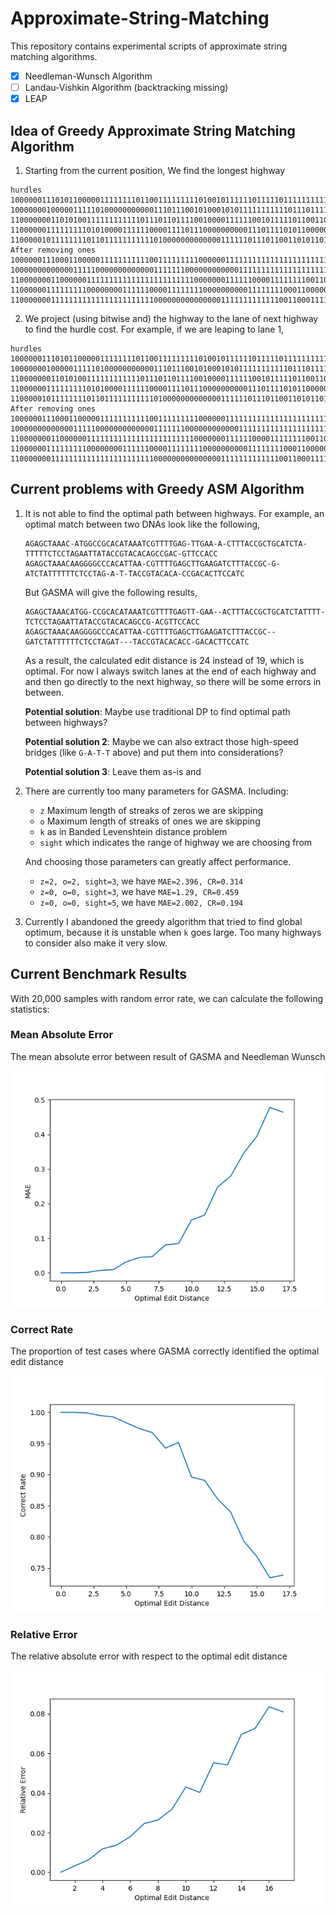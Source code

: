 # Approximate-String-Matching

This repository contains experimental scripts of approximate string matching algorithms.

- [x] Needleman-Wunsch Algorithm
- [ ] Landau-Vishkin Algorithm (backtracking missing)
- [x] LEAP

## Idea of Greedy Approximate String Matching Algorithm

1. Starting from the current position, We find the longest highway

```
hurdles
10000001110101100000111111110110011111111101001011111101111101111111111101100111101011101101111101011110011000011
10000000100000111110100000000000111011100101000101011111111111011101111111100011111101001001101111001111111000001
11000000011010100111111111111011101101111001000011111100101111101100110100000000010111111011100100000000000000000
11000000111111111010100001111110000111101110000000000111011110101100000111100011100100000101001011001111111000001
11000001011111111011011111111111010000000000000111111011101100110101101101100111100011111000011101011110011000011
After removing ones
10000001110001100000111111111110011111111100000011111111111111111111111111100111100011111111111100011110011000011
10000000000000111110000000000000111111100000000000011111111111111111111111100011111100000001111111001111111000001
11000000011000000111111111111111111111111000000011111100001111111100110000000000000111111111100000000000000000000
11000000111111111000000001111110000111111110000000000111111110001100000111100011100000000000000011001111111000001
11000000011111111111111111111111000000000000000111111111111100110001111111100111100011111000011100011110011000011
```

2. We project (using bitwise and) the highway to the lane of next highway to find the hurdle cost. For example, if we are leaping to lane 1,

```
hurdles
10000001110101100000111111110110011111111101001011111101111101111111111101100111101011101101111101011110011000011
10000000100000111110100000000000111011100101000101011111111111011101111111100011111101001001101111001111111000001
11000000011010100111111111111011101101111001000011111100101111101100110100000000010111111011100100000000000000000
11000000111111111010100001111110000111101110000000000111011110101100000111100011100100000101001000000000000000001
11000001011111111011011111111111010000000000000111111011101100110101101101100111100011111000011101011110011000011
After removing ones
10000001110001100000111111111110011111111100000011111111111111111111111111100111100011111111111100011110011000011
10000000000000111110000000000000111111100000000000011111111111111111111111100011111100000001111111001111111000001
11000000011000000111111111111111111111111000000011111100001111111100110000000000000111111111100000000000000000000
11000000111111111000000001111110000111111110000000000111111110001100000111100011100000000000000000000000000000001
11000000011111111111111111111111000000000000000111111111111100110001111111100111100011111000011100011110011000011
```




## Current problems with Greedy ASM Algorithm

1. It is not able to find the optimal path between highways. For example, an optimal match between two DNAs look like the following,

   ```
   AGAGCTAAAC-ATGGCCGCACATAAATCGTTTTGAG-TTGAA-A-CTTTACCGCTGCATCTA-TTTTTCTCCTAGAATTATACCGTACACAGCCGAC-GTTCCACC
   AGAGCTAAACAAGGGGCCCACATTAA-CGTTTTGAGCTTGAAGATCTTTACCGC-G-ATCTATTTTTTCTCCTAG-A-T-TACCGTACACA-CCGACACTTCCATC
   ```
   But GASMA will give the following results,
   ```
   AGAGCTAAACATGG-CCGCACATAAATCGTTTTGAGTT-GAA--ACTTTACCGCTGCATCTATTTT-TCTCCTAGAATTATACCGTACACAGCCG-ACGTTCCACC
   AGAGCTAAACAAGGGGCCCACATTAA-CGTTTTGAGCTTGAAGATCTTTACCGC--GATCTATTTTTTCTCCTAGAT---TACCGTACACACC-GACACTTCCATC
   ```

   As a result, the calculated edit distance is 24 instead of 19, which is optimal. For now I always switch lanes at the end of each highway and and then go directly to the next highway, so there will be some errors in between.
   
   **Potential solution**: Maybe use traditional DP to find optimal path between highways?

   **Potential solution 2**: Maybe we can also extract those high-speed bridges (like `G-A-T-T` above) and put them into considerations?

   **Potential solution 3**: Leave them as-is and 

2. There are currently too many parameters for GASMA. Including:

   - `z` Maximum length of streaks of zeros we are skipping
   - `o` Maximum length of streaks of ones we are skipping
   - `k` as in Banded Levenshtein distance problem
   - `sight` which indicates the range of highway we are choosing from

   And choosing those parameters can greatly affect performance.

   - `z=2, o=2, sight=3`, we have `MAE=2.396, CR=0.314`
   - `z=0, o=0, sight=3`, we have `MAE=1.29, CR=0.459`
   - `z=0, o=0, sight=5`, we have `MAE=2.002, CR=0.194`

3. Currently I abandoned the greedy algorithm that tried to find global optimum, because it is unstable when `k` goes large. Too many highways to consider also make it very slow.

## Current Benchmark Results

With 20,000 samples with random error rate, we can calculate the following statistics:

### Mean Absolute Error

The mean absolute error between result of GASMA and Needleman Wunsch

![](./pymatch/test/asset/MAE.png)


### Correct Rate

The proportion of test cases where GASMA correctly identified the optimal edit distance

![](./pymatch/test/asset/CR.png)

### Relative Error

The relative absolute error with respect to the optimal edit distance

![](./pymatch/test/asset/error_relative.png)